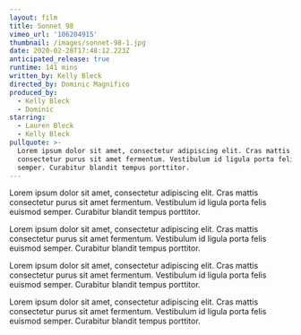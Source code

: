 ```yaml
---
layout: film
title: Sonnet 98
vimeo_url: '106204915'
thumbnail: /images/sonnet-98-1.jpg
date: 2020-02-28T17:48:12.223Z
anticipated_release: true
runtime: 141 mins
written_by: Kelly Bleck
directed_by: Dominic Magnifico
produced_by:
  - Kelly Bleck
  - Dominic
starring:
  - Lauren Bleck
  - Kelly Bleck
pullquote: >-
  Lorem ipsum dolor sit amet, consectetur adipiscing elit. Cras mattis
  consectetur purus sit amet fermentum. Vestibulum id ligula porta felis euismod
  semper. Curabitur blandit tempus porttitor.
---
```

Lorem ipsum dolor sit amet, consectetur adipiscing elit. Cras mattis consectetur purus sit amet fermentum. Vestibulum id ligula porta felis euismod semper. Curabitur blandit tempus porttitor.

Lorem ipsum dolor sit amet, consectetur adipiscing elit. Cras mattis consectetur purus sit amet fermentum. Vestibulum id ligula porta felis euismod semper. Curabitur blandit tempus porttitor.

Lorem ipsum dolor sit amet, consectetur adipiscing elit. Cras mattis consectetur purus sit amet fermentum. Vestibulum id ligula porta felis euismod semper. Curabitur blandit tempus porttitor.

Lorem ipsum dolor sit amet, consectetur adipiscing elit. Cras mattis consectetur purus sit amet fermentum. Vestibulum id ligula porta felis euismod semper. Curabitur blandit tempus porttitor.
